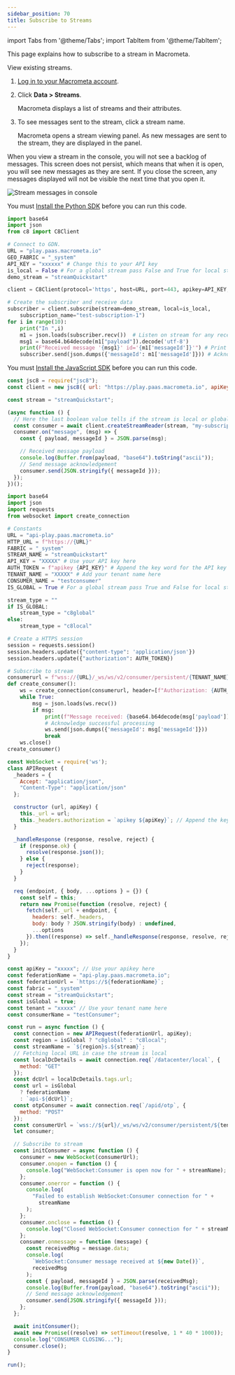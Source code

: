 ```yaml
---
sidebar_position: 70
title: Subscribe to Streams
---
```


import Tabs from '@theme/Tabs';
import TabItem from '@theme/TabItem';

This page explains how to subscribe to a stream in Macrometa.

<Tabs groupId="operating-systems">
<TabItem value="console" label="Web Console">

View existing streams.

1. [Log in to your Macrometa account](https://auth-play.macrometa.io/).
2. Click **Data > Streams**.

   Macrometa displays a list of streams and their attributes.

3. To see messages sent to the stream, click a stream name.

   Macrometa opens a stream viewing panel. As new messages are sent to the stream, they are displayed in the panel.

When you view a stream in the console, you will not see a backlog of messages. This screen does not persist, which means that when it is open, you will see new messages as they are sent. If you close the screen, any messages displayed will not be visible the next time that you open it.

![Stream messages in console](/img/streams/stream-messages.png)

</TabItem>
<TabItem value="py" label="Python SDK">

You must [Install the Python SDK](../../developer-hub/sdks/install-sdks.md) before you can run this code.

```py
import base64
import json
from c8 import C8Client

# Connect to GDN.
URL = "play.paas.macrometa.io"
GEO_FABRIC = "_system"
API_KEY = "xxxxxx" # Change this to your API key
is_local = False # For a global stream pass False and True for local stream
demo_stream = "streamQuickstart"

client = C8Client(protocol='https', host=URL, port=443, apikey=API_KEY, geofabric=GEO_FABRIC)

# Create the subscriber and receive data
subscriber = client.subscribe(stream=demo_stream, local=is_local,
    subscription_name="test-subscription-1")
for i in range(10):
    print("In ",i)
    m1 = json.loads(subscriber.recv())  # Listen on stream for any receiving messages
    msg1 = base64.b64decode(m1["payload"]).decode('utf-8')
    print(F"Received message '{msg1}' id='{m1['messageId']}'") # Print the received message
    subscriber.send(json.dumps({'messageId': m1['messageId']})) # Acknowledge the received message
```

</TabItem>
<TabItem value="js" label="JavaScript SDK">

You must [Install the JavaScript SDK](../../developer-hub/sdks/install-sdks.md) before you can run this code.

```js
const jsc8 = require("jsc8");
const client = new jsc8({ url: "https://play.paas.macrometa.io", apiKey: "xxxxx", fabricName: "_system" });

const stream = "streamQuickstart";

(async function () {
  // Here the last boolean value tells if the stream is local or global. false means that it is global.
  const consumer = await client.createStreamReader(stream, "my-subscription", false);
  consumer.on("message", (msg) => {
    const { payload, messageId } = JSON.parse(msg);

    // Received message payload
    console.log(Buffer.from(payload, "base64").toString("ascii"));
    // Send message acknowledgement
    consumer.send(JSON.stringify({ messageId }));
  });
})();
```

</TabItem>
<TabItem value="api-py" label="REST API - Python">

```py
import base64
import json
import requests
from websocket import create_connection

# Constants
URL = "api-play.paas.macrometa.io"
HTTP_URL = f"https://{URL}"
FABRIC = "_system"
STREAM_NAME = "streamQuickstart"
API_KEY = "XXXXX" # Use your API key here
AUTH_TOKEN = f"apikey {API_KEY}" # Append the key word for the API key
TENANT_NAME = "XXXXX" # Add your tenant name here
CONSUMER_NAME = "testconsumer"
IS_GLOBAL = True # For a global stream pass True and False for local stream

stream_type = ""
if IS_GLOBAL:
    stream_type = "c8global"
else:
    stream_type = "c8local"

# Create a HTTPS session
session = requests.session()
session.headers.update({"content-type": 'application/json'})
session.headers.update({"authorization": AUTH_TOKEN})

# Subscribe to stream
consumerurl = f"wss://{URL}/_ws/ws/v2/consumer/persistent/{TENANT_NAME}/{stream_type}.{FABRIC}/{stream_type}s.{STREAM_NAME}/{CONSUMER_NAME}"
def create_consumer(): 
    ws = create_connection(consumerurl, header=[f"Authorization: {AUTH_TOKEN}"])
    while True:
        msg = json.loads(ws.recv())
        if msg:
            print(f"Message received: {base64.b64decode(msg['payload']).decode('utf-8')}")
            # Acknowledge successful processing
            ws.send(json.dumps({'messageId': msg['messageId']}))
            break
    ws.close()
create_consumer()
```

</TabItem>
<TabItem value="api-js" label="REST API - JavaScript">

```js
const WebSocket = require('ws');
class APIRequest {
  _headers = {
    Accept: "application/json",
    "Content-Type": "application/json"
  };

  constructor (url, apiKey) {
    this._url = url;
    this._headers.authorization = `apikey ${apiKey}`; // Append the key word for the API key
  }

  _handleResponse (response, resolve, reject) {
    if (response.ok) {
      resolve(response.json());
    } else {
      reject(response);
    }
  }

  req (endpoint, { body, ...options } = {}) {
    const self = this;
    return new Promise(function (resolve, reject) {
      fetch(self._url + endpoint, {
        headers: self._headers,
        body: body ? JSON.stringify(body) : undefined,
        ...options
      }).then((response) => self._handleResponse(response, resolve, reject));
    });
  }
}

const apiKey = "xxxxx"; // Use your apikey here
const federationName = "api-play.paas.macrometa.io";
const federationUrl = `https://${federationName}`;
const fabric = "_system"
const stream = "streamQuickstart";
const isGlobal = true;
const tenant = "xxxxx" // Use your tenant name here
const consumerName = "testConsumer";

const run = async function () {
  const connection = new APIRequest(federationUrl, apiKey);
  const region = isGlobal ? "c8global" : "c8local";
  const streamName = `${region}s.${stream}`;
  // Fetching local URL in case the stream is local
  const localDcDetails = await connection.req(`/datacenter/local`, {
    method: "GET"
  });
  const dcUrl = localDcDetails.tags.url;
  const url = isGlobal
    ? federationName
    : `api-${dcUrl}`;
  const otpConsumer = await connection.req(`/apid/otp`, {
    method: "POST"
  });
  const consumerUrl = `wss://${url}/_ws/ws/v2/consumer/persistent/${tenant}/${region}.${fabric}/${streamName}/${consumerName}?otp=${otpConsumer.otp}`;
  let consumer;

  // Subscribe to stream
  const initConsumer = async function () {
    consumer = new WebSocket(consumerUrl);
    consumer.onopen = function () {
      console.log("WebSocket:Consumer is open now for " + streamName);
    };
    consumer.onerror = function () {
      console.log(
        "Failed to establish WebSocket:Consumer connection for " +
          streamName
      );
    };
    consumer.onclose = function () {
      console.log("Closed WebSocket:Consumer connection for " + streamName);
    };
    consumer.onmessage = function (message) {
      const receivedMsg = message.data;
      console.log(
        `WebSocket:Consumer message received at ${new Date()}`,
        receivedMsg
      );
      const { payload, messageId } = JSON.parse(receivedMsg);
      console.log(Buffer.from(payload, "base64").toString("ascii"));
      // Send message acknowledgement
      consumer.send(JSON.stringify({ messageId }));
    };
  };

  await initConsumer();
  await new Promise((resolve) => setTimeout(resolve, 1 * 40 * 1000));
  console.log("CONSUMER CLOSING...");
  consumer.close();
}

run();
```

</TabItem>
</Tabs>
